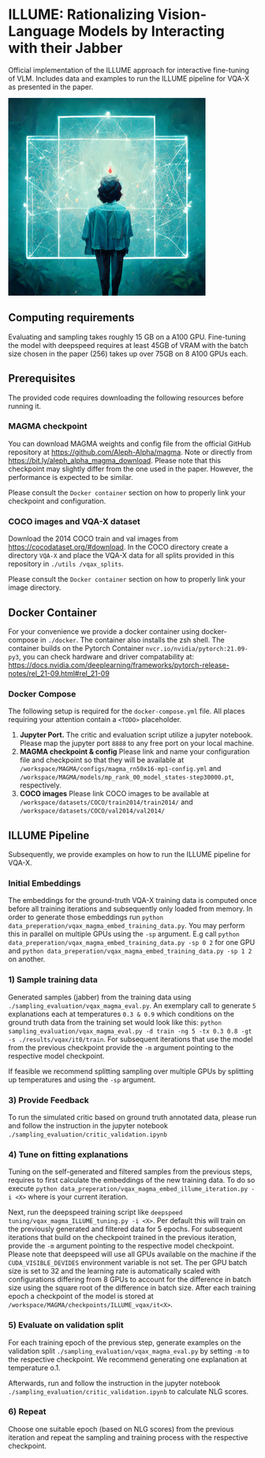 # ILLUME: Rationalizing Vision-Language Models by Interacting with their Jabber

Official implementation of the ILLUME approach for interactive fine-tuning of VLM. Includes data and examples to 
run the ILLUME pipeline for VQA-X as presented in the paper.

![My Image](images/Patricks_Illume_AI_machine_learning_vision_question-answer_comm_400.png)

## Computing requirements

Evaluating and sampling takes roughly 15 GB on a A100 GPU. 
Fine-tuning the model with deepspeed requires at least 45GB of VRAM with the batch size chosen in the 
paper (256) takes up over 75GB on 8 A100 GPUs each. 

## Prerequisites

The provided code requires downloading the following resources before running it.

### MAGMA checkpoint 
You can download MAGMA weights and config file from the official GitHub repository at https://github.com/Aleph-Alpha/magma.
Note or directly from https://bit.ly/aleph_alpha_magma_download. Please note that this checkpoint may
slightly differ from the one used in the paper. However, the performance is expected to be similar. 

Please consult the ```Docker container``` section on how to properly link your checkpoint and configuration.

### COCO images and VQA-X dataset
Download the 2014 COCO train and val images from https://cocodataset.org/#download. 
In the COCO directory create a directory ````VQA-X```` and place the VQA-X data for all splits provided in this repository 
in ```./utils /vqax_splits```.

Please consult the ```Docker container``` section on how to properly link your image directory.

## Docker Container 
For your convenience we provide a docker container using docker-compose in ```./docker```. The container also installs the zsh shell.
The container builds on the Pytorch Container ```nvcr.io/nvidia/pytorch:21.09-py3```, you can check hardware and driver compatability at: https://docs.nvidia.com/deeplearning/frameworks/pytorch-release-notes/rel_21-09.html#rel_21-09

### Docker Compose
The following setup is required for the ````docker-compose.yml```` file. All places requiring your attention contain a ```<TODO>``` placeholder.

 1. <b>Jupyter Port.</b> The critic and evaluation script utilize a jupyter notebook. Please map the jupyter port ````8888```` to any free port on your local machine.
 2. <b>MAGMA checkpoint & config</b> Please link and name your configuration file and checkpoint so that they will be available at ```/workspace/MAGMA/configs/magma_rn50x16-mp1-config.yml``` and ```/workspace/MAGMA/models/mp_rank_00_model_states-step30000.pt```, respectively.
 3. <b>COCO images</b> Please link COCO images to be available at ```/workspace/datasets/COCO/train2014/train2014/``` and ```/workspace/datasets/COCO/val2014/val2014/``` 

## ILLUME Pipeline 
Subsequently, we provide examples on how to run the ILLUME pipeline for VQA-X. 

### Initial Embeddings
The embeddings for the ground-truth VQA-X training data is computed once before all training iterations
and subsequently only loaded from memory. In order to generate those embeddings run ```python data_preperation/vqax_magma_embed_training_data.py```.
You may perform this in parallel on multiple GPUs using the ```-sp``` argument. E.g call ```python data_preperation/vqax_magma_embed_training_data.py -sp 0 2``` for one GPU and ```python data_preperation/vqax_magma_embed_training_data.py -sp 1 2``` on another. 

### 1) Sample training data 
Generated samples (jabber) from the training data using ```./sampling_evaluation/vqax_magma_eval.py```.
An exemplary call to generate ```5``` explanations each at temperatures ```0.3 & 0.9``` which conditions on the ground truth data from the training set would look like this:
```python sampling_evaluation/vqax_magma_eval.py -d train -ng 5 -tx 0.3 0.8 -gt -s ./results/vqax/it0/train```.
For subsequent iterations that use the model from the previous checkpoint provide the ```-m``` argument pointing to the respective model checkpoint.

If feasible we recommend splitting sampling over multiple GPUs by splitting up temperatures and using the ````-sp```` argument.

### 3) Provide Feedback
To run the simulated critic based on ground truth annotated data, please run and follow the instruction in the jupyter notebook  
````./sampling_evaluation/critic_validation.ipynb````

### 4) Tune on fitting explanations
Tuning on the self-generated and filtered samples from the previous steps, requires to first calculate the embeddings 
of the new training data. To do so execute ```python data_preperation/vqax_magma_embed_illume_iteration.py -i <X>``` where
<X> is your current iteration. 

Next, run the deepspeed training script like ```deepspeed tuning/vqax_magma_ILLUME_tuning.py -i <X>```. Per default this will train on 
the previously generated and filtered data for 5 epochs. For subsequent iterations that build on the checkpoint trained in the previous iteration, provide the ```-m``` argument pointing to the respective model checkpoint.  
Please note that deepspeed will use all GPUs available on the machine if the ````CUDA_VISIBLE_DEVIDES```` environment variable is not set. 
The per GPU batch size is set to 32 and the learning rate is automatically scaled with configurations differing from 8 GPUs to account for the difference in batch size using the square root of the difference in batch size.
After each training epoch a checkpoint of the model is stored at ```/workspace/MAGMA/checkpoints/ILLUME_vqax/it<X>```.

### 5) Evaluate on validation split
For each training epoch of the previous step, generate examples on the validation split ```./sampling_evaluation/vqax_magma_eval.py```
by setting ```-m``` to the respective checkpoint. We recommend generating one explanation at temperature o.1.

Afterwards, run and follow the instruction in  the jupyter notebook  
````./sampling_evaluation/critic_validation.ipynb```` to calculate NLG scores. 


### 6) Repeat
Choose one suitable epoch (based on NLG scores) from the previous iteration and repeat the sampling and training process with the respective checkpoint.
